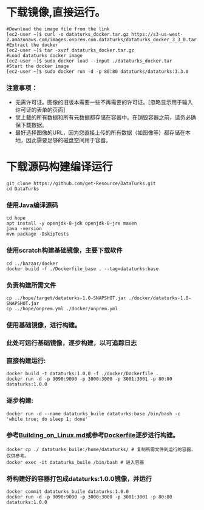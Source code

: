 
# 下载镜像,直接运行。
```
#Download the image file from the link
[ec2-user ~]$ curl -o dataturks_docker.tar.gz https://s3-us-west-2.amazonaws.com/images.onprem.com.dataturks/dataturks_docker_3_3_0.tar.gz
#Extract the docker
[ec2-user ~]$ tar -xvzf dataturks_docker.tar.gz
#Load dataturks docker image
[ec2-user ~]$ sudo docker load --input ./dataturks_docker.tar
#Start the docker image
[ec2-user ~]$ sudo docker run -d -p 80:80 dataturks/dataturks:3.3.0
```
### 注意事项：
- 无需许可证。图像的旧版本需要一些不再需要的许可证。[忽略显示用于输入许可证的表单的页面]
- 您上载的所有数据和所有元数据都存储在容器中。在销毁容器之前，请务必确保下载数据。
- 最好选择图像的URL，因为您直接上传的所有数据（如图像等）都存储在本地，因此需要足够的磁盘空间用于容器。


# 下载源码构建编译运行
```
git clone https://github.com/get-Resource/DataTurks.git
cd DataTurks
```
### 使用Java编译源码
```
cd hope
apt install -y openjdk-8-jdk openjdk-8-jre maven
java -version
mvn package -DskipTests
```
### 使用scratch构建基础镜像，主要下载软件
```
cd ../bazaar/docker
docker build -f ./Dockerfile_base . --tag=dataturks:base
```
### 负责构建所需文件
```
cp ../hope/target/dataturks-1.0-SNAPSHOT.jar ./docker/dataturks-1.0-SNAPSHOT.jar
cp ../hope/onprem.yml ./docker/onprem.yml
```
### 使用基础镜像，进行构建。
### 此处可运行基础镜像，逐步构建，以可追踪日志
### 直接构建运行:
```
docker build -t dataturks:1.0.0 -f ./docker/Dockerfile .
docker run -d -p 9090:9090 -p 3000:3000 -p 3001:3001 -p 80:80 dataturks:1.0.0
```
### 逐步构建:
```
docker run -d --name dataturks_buile dataturks:base /bin/bash -c 'while true; do sleep 1; done'
```
### 参考[Building_on_Linux.md](Building_on_Linux.md)或参考[Dockerfile](../bazaar/docker/Dockerfile)逐步进行构建。
```
docker cp ./ dataturks_buile:/home/dataturks/ # 复制所需文件到运行的容器，仅供参考。
docker exec -it dataturks_buile /bin/bash # 进入容器
```
### 将构建好的容器打包成dataturks:1.0.0镜像，并运行
```
docker commit dataturks_buile dataturks:1.0.0 
docker run -d -p 9090:9090 -p 3000:3000 -p 3001:3001 -p 80:80 dataturks:1.0.0 
```